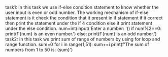 task1:
     In this task we use if-else condition statement to know whether the user input is even or odd number.
     The working mechanism of if-else statement is it check the condition that it present in if statement if it correct then print the statement under the if     4
     condition else it print statement under the else condition.
     num=int(input('Enter a number: '))
     if num%2==0:
        print(f'{num} is an even number.')
     else:
        print(f'{num} is an odd number.')
 task2:
     In this task we print sum of range of numbers by using for loop and range function.
     sum=0
     for i in range(1,51):
          sum+=i
     print(f'The sum of numbers from 1 to 50 is: {sum}')    
    


        
